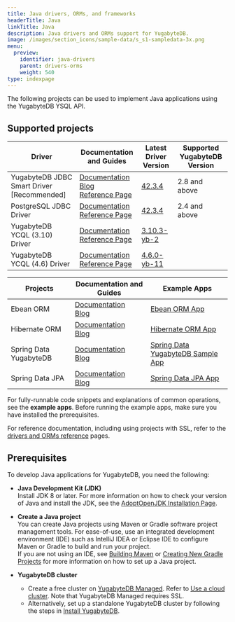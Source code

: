 ```yaml
---
title: Java drivers, ORMs, and frameworks
headerTitle: Java
linkTitle: Java
description: Java drivers and ORMs support for YugabyteDB.
image: /images/section_icons/sample-data/s_s1-sampledata-3x.png
menu:
  preview:
    identifier: java-drivers
    parent: drivers-orms
    weight: 540
type: indexpage
---
```


The following projects can be used to implement Java applications using the YugabyteDB YSQL API.

## Supported projects

| Driver | Documentation and Guides | Latest Driver Version | Supported YugabyteDB Version |
| ------- | ------------------------ | ------------------------ | ---------------------|
| YugabyteDB JDBC Smart Driver [Recommended] | [Documentation](yugabyte-jdbc)<!-- <br /> [Hello World App](../../develop/build-apps/java/ysql-yb-jdbc)--> <br />[Blog](https://dev.to/yugabyte/yugabytedb-jdbc-smart-driver-for-proxyless-halb-2k8a)<br />[Reference Page](../../reference/drivers/java/yugabyte-jdbc-reference/) | [42.3.4](https://mvnrepository.com/artifact/com.yugabyte/jdbc-yugabytedb/42.3.2) | 2.8 and above
| PostgreSQL JDBC Driver | [Documentation](postgres-jdbc)<!--<br />[Hello World App](../../develop/build-apps/java/ysql-jdbc)--> <br /> [Reference Page](../../reference/drivers/java/postgres-jdbc-reference/) | [42.3.4](https://mvnrepository.com/artifact/org.postgresql/postgresql/42.2.14) | 2.4 and above
| YugabyteDB YCQL (3.10) Driver | [Documentation](ycql)<br />[Reference Page](../../reference/drivers/ycql-client-drivers/#yugabyte-java-driver-for-ycql-3-10) | [3.10.3-yb-2](https://mvnrepository.com/artifact/com.yugabyte/cassandra-driver-core/3.10.3-yb-2) | |
| YugabyteDB YCQL (4.6) Driver | [Documentation](ycql)<br />[Reference Page](../../reference/drivers/ycql-client-drivers/#yugabyte-java-driver-for-ycql-3-10) | [4.6.0-yb-11](https://mvnrepository.com/artifact/com.yugabyte/java-driver-core/4.6.0-yb-11) | |

| Projects | Documentation and Guides | Example Apps |
| ------- | ------------------------ | ------------ |
| Ebean ORM | [Documentation](ebean)<br /> <!-- [Hello World App](../../develop/build-apps/java/ysql-ebean)<br />--> [Blog](https://blog.yugabyte.com/ebean-orm-yugabytedb/)| [Ebean ORM App](https://github.com/yugabyte/orm-examples/tree/master/java/ebean)
| Hibernate ORM | [Documentation](hibernate)<br /> <!--[Hello World App](../../develop/build-apps/java/ysql-hibernate)<br />-->[Blog](https://blog.yugabyte.com/run-the-rest-version-of-spring-petclinic-with-angular-and-distributed-sql-on-gke/)<br /> | [Hibernate ORM App](https://github.com/yugabyte/orm-examples/tree/master/java/hibernate)
| Spring Data YugabyteDB | [Documentation](../../integrations/spring-framework/sdyb/)<br /><!--[Hello World App](../../develop/build-apps/java/ysql-sdyb/)<br />-->[Blog](https://blog.yugabyte.com/spring-data-yugabytedb-getting-started/) | [Spring Data YugabyteDB Sample App](https://github.com/yugabyte/spring-data-yugabytedb-example)
| Spring Data JPA | [Documentation](../../integrations/spring-framework/sd-jpa/)<br /><!--[Hello World App](../../develop/build-apps/java/ysql-spring-data/)<br />-->[Blog](https://blog.yugabyte.com/run-the-rest-version-of-spring-petclinic-with-angular-and-distributed-sql-on-gke/) | [Spring Data JPA App](https://github.com/yugabyte/orm-examples/tree/master/java/spring)

<!-- Learn how to establish a connection to a YugabyteDB database and begin basic CRUD operations using the **Hello World** examples. -->

For fully-runnable code snippets and explanations of common operations, see the **example apps**. Before running the example apps, make sure you have installed the prerequisites.

For reference documentation, including using projects with SSL, refer to the [drivers and ORMs reference](../../reference/drivers/java/yugabyte-jdbc-reference/) pages.

## Prerequisites

To develop Java applications for YugabyteDB, you need the following:

- **Java Development Kit (JDK)**\
  Install JDK 8 or later. For more information on how to check your version of Java and install the JDK, see the [AdoptOpenJDK Installation Page](https://adoptopenjdk.net/installation.html).

- **Create a Java project**\
  You can create Java projects using Maven or Gradle software project management tools. For ease-of-use, use an integrated development environment (IDE) such as IntelliJ IDEA or Eclipse IDE to configure Maven or Gradle to build and run your project.\
  If you are not using an IDE, see [Building Maven](https://maven.apache.org/guides/development/guide-building-maven.html) or [Creating New Gradle Projects](https://docs.gradle.org/current/samples/sample_building_java_applications.html) for more information on how to set up a Java project.

- **YugabyteDB cluster**
  - Create a free cluster on [YugabyteDB Managed](https://www.yugabyte.com/managed/). Refer to [Use a cloud cluster](../../quick-start-yugabytedb-managed/). Note that YugabyteDB Managed requires SSL.
  - Alternatively, set up a standalone YugabyteDB cluster by following the steps in [Install YugabyteDB](../../quick-start/).
